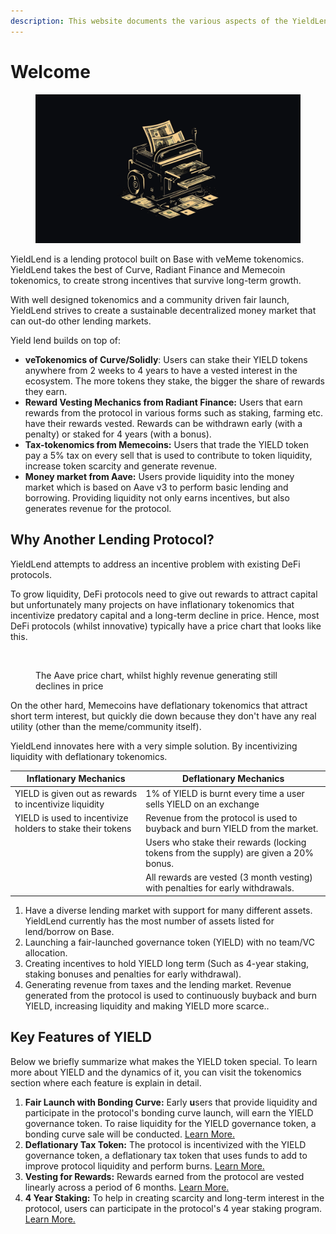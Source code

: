 ```yaml
---
description: This website documents the various aspects of the YieldLend protocol.
---
```


# Welcome

<figure><img src=".gitbook/assets/image (1) (1).png" alt=""><figcaption></figcaption></figure>

YieldLend is a lending protocol built on Base with veMeme tokenomics. YieldLend takes the best of Curve, Radiant Finance and Memecoin tokenomics, to create strong incentives that survive long-term growth.

With well designed tokenomics and a community driven fair launch, YieldLend strives to create a sustainable decentralized money market that can out-do other lending markets.

Yield lend builds on top of:

* **veTokenomics of Curve/Solidly**: Users can stake their YIELD tokens anywhere from 2 weeks to 4 years to have a vested interest in the ecosystem. The more tokens they stake, the bigger the share of rewards they earn.
* **Reward Vesting Mechanics from Radiant Finance:** Users that earn rewards from the protocol in various forms such as staking, farming etc. have their rewards vested. Rewards can be withdrawn early (with a penalty) or staked for 4 years (with a bonus).
* **Tax-tokenomics from Memecoins:** Users that trade the YIELD token pay a 5% tax on every sell that is used to contribute to token liquidity, increase token scarcity and generate revenue.
* **Money market from Aave:** Users provide liquidity into the money market which is based on Aave v3 to perform basic lending and borrowing. Providing liquidity not only earns incentives, but also generates revenue for the protocol.

## Why Another Lending Protocol?

YieldLend attempts to address an incentive problem with existing DeFi protocols.

To grow liquidity, DeFi protocols need to give out rewards to attract capital but unfortunately many projects on have inflationary tokenomics that incentivize predatory capital and a long-term decline in price. Hence, most DeFi protocols (whilst innovative) typically have a price chart that looks like this.

<figure><img src=".gitbook/assets/Screenshot 2023-12-03 at 11.48.48 PM.png" alt=""><figcaption><p>The Aave price chart, whilst highly revenue generating still declines in price</p></figcaption></figure>

On the other hard, Memecoins have deflationary tokenomics that attract short term interest, but quickly die down because they don't have any real utility (other than the meme/community itself).

YieldLend innovates here with a very simple solution. By incentivizing liquidity with deflationary tokenomics.

| Inflationary Mechanics                                     | Deflationary Mechanics                                                                 |
| ---------------------------------------------------------- | -------------------------------------------------------------------------------------- |
| YIELD is given out as rewards to incentivize liquidity     | 1% of YIELD is burnt every time a user sells YIELD on an exchange                      |
| YIELD is used to incentivize holders to stake their tokens | Revenue from the protocol is used to buyback and burn YIELD from the market.           |
|                                                            | Users who stake their rewards (locking tokens from the supply) are given a 20% bonus.  |
|                                                            | All rewards are vested (3 month vesting) with penalties for early withdrawals.         |



1. Have a diverse lending market with support for many different assets. YieldLend currently has the most number of assets listed for lend/borrow on Base.
2. Launching a fair-launched governance token (YIELD) with no team/VC allocation.
3. Creating incentives to hold YIELD long term (Such as 4-year staking, staking bonuses and penalties for early withdrawal).
4. Generating revenue from taxes and the lending market. Revenue generated from the protocol is used to continuously buyback and burn YIELD, increasing liquidity and making YIELD more scarce..

## Key Features of YIELD

Below we briefly summarize what makes the YIELD token special. To learn more about YIELD and the dynamics of it, you can visit the tokenomics section where each feature is explain in detail.

1. **Fair Launch with Bonding Curve:** Early **u**sers that provide liquidity and participate in the protocol's bonding curve launch, will earn the YIELD governance token. To raise liquidity for the YIELD governance token, a bonding curve sale will be conducted. [Learn More.](tokenomics/bonding-curve-sale.md)
2. **Deflationary Tax Token:** The protocol is incentivized with the YIELD governance token, a deflationary tax token that uses funds to add to improve protocol liquidity and perform burns. [Learn More.](tokenomics/taxes-and-fees.md)
3. **Vesting for Rewards:** Rewards earned from the protocol are vested linearly across a period of 6 months. [Learn More.](tokenomics/vesting.md)
4. **4 Year Staking:** To help in creating scarcity and long-term interest in the protocol, users can participate in the protocol's 4 year staking program. [Learn More.](tokenomics/vetokenomics.md)
